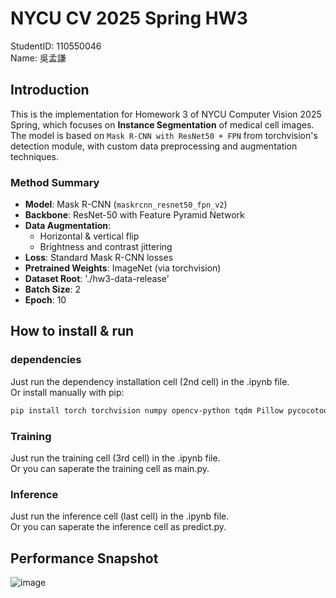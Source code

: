 # NYCU CV 2025 Spring HW3

StudentID: 110550046  
Name: 吳孟謙

## Introduction

This is the implementation for Homework 3 of NYCU Computer Vision 2025 Spring, which focuses on **Instance Segmentation** of medical cell images.  
The model is based on `Mask R-CNN with ResNet50 + FPN` from torchvision's detection module, with custom data preprocessing and augmentation techniques.

### Method Summary

- **Model**: Mask R-CNN (`maskrcnn_resnet50_fpn_v2`)
- **Backbone**: ResNet-50 with Feature Pyramid Network
- **Data Augmentation**:
  - Horizontal & vertical flip
  - Brightness and contrast jittering
- **Loss**: Standard Mask R-CNN losses
- **Pretrained Weights**: ImageNet (via torchvision)
- **Dataset Root**: './hw3-data-release'
- **Batch Size**: 2
- **Epoch**: 10

## How to install & run  

### dependencies  
Just run the dependency installation cell (2nd cell) in the .ipynb file.  
Or install manually with pip:
```bash
pip install torch torchvision numpy opencv-python tqdm Pillow pycocotools 
```
### Training
Just run the training cell (3rd cell) in the .ipynb file.  
Or you can saperate the training cell as main.py.

### Inference
Just run the inference cell (last cell) in the .ipynb file.  
Or you can saperate the inference cell as predict.py.

## Performance Snapshot
![image](https://github.com/user-attachments/assets/3b0798fd-a5c3-47dd-bc1c-ab90caf52d52)
